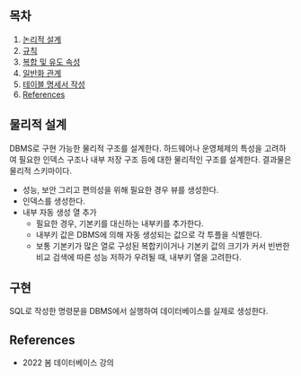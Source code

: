 ## 목차

1. [논리적 설계](#논리적-설계)
2. [규칙](#규칙)
3. [복합 및 유도 속성](#복합-및-유도-속성)
4. [일반화 관계](#일반화-관계)
5. [테이블 명세서 작성](#테이블-명세서-작성)
6. [References](#references)

## 물리적 설계
DBMS로 구현 가능한 물리적 구조를 설계한다. 하드웨어나 운영체제의 특성을 고려하여 필요한 인덱스 구조나 내부 저장 구조 등에 대한 물리적인 구조를 설계한다. 결과물은 물리적 스키마이다.
+ 성능, 보안 그리고 편의성을 위해 필요한 경우 뷰를 생성한다.
+ 인덱스를 생성한다.
+ 내부 자동 생성 열 추가
    + 필요한 경우, 기본키를 대신하는 내부키를 추가한다.
    + 내부키 값은 DBMS에 의해 자동 생성되는 값으로 각 투플을 식별한다.
    + 보통 기본키가 많은 열로 구성된 복합키이거나 기본키 값의 크기가 커서 빈번한 비교 검색에 따른 성능 저하가 우려될 때, 내부키 열을 고려한다.

## 구현
SQL로 작성한 명령문을 DBMS에서 실행하여 데이터베이스를 실제로 생성한다.

## References
* 2022 봄 데이터베이스 강의